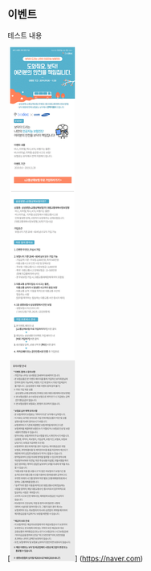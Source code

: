 ## 이벤트
	
테스트 내용

[![alt img](https://raw.githubusercontent.com/aijinet/doctor-contents/master/contents/201909/190903/samsung_event.jpg)]
(https://naver.com)
